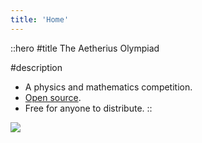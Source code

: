 ```yaml
---
title: 'Home'
---
```


::hero
#title
The Aetherius Olympiad

#description
- A physics and mathematics competition.
- [Open source](https://github.com/leoduan0/the-aetherius-olympiad).
- Free for anyone to distribute.
::

![](/tap.jpg)
